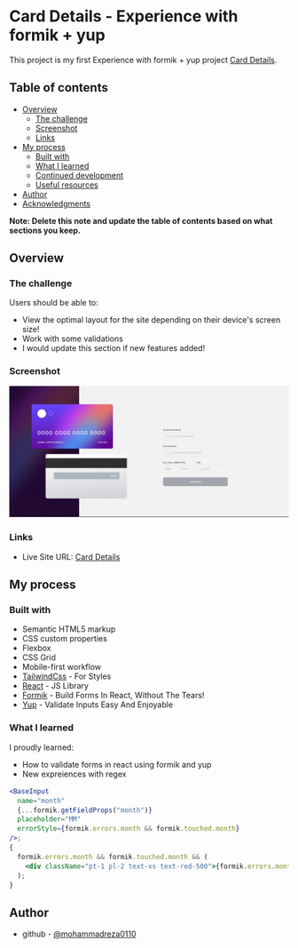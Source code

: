 # Card Details - Experience with formik + yup

This project is my first Experience with formik + yup project [Card Details](https://654bd9f5d61887337fdaf2c5--famous-faun-95a861.netlify.app/).

## Table of contents

- [Overview](#overview)
  - [The challenge](#the-challenge)
  - [Screenshot](#screenshot)
  - [Links](#links)
- [My process](#my-process)
  - [Built with](#built-with)
  - [What I learned](#what-i-learned)
  - [Continued development](#continued-development)
  - [Useful resources](#useful-resources)
- [Author](#author)
- [Acknowledgments](#acknowledgments)

**Note: Delete this note and update the table of contents based on what sections you keep.**

## Overview

### The challenge

Users should be able to:

- View the optimal layout for the site depending on their device's screen size!
- Work with some validations
- I would update this section if new features added!

### Screenshot

![](./public/screenshot.jpg)

### Links

- Live Site URL: [Card Details](https://654bd9f5d61887337fdaf2c5--famous-faun-95a861.netlify.app/)

## My process

### Built with

- Semantic HTML5 markup
- CSS custom properties
- Flexbox
- CSS Grid
- Mobile-first workflow
- [TailwindCss](https://tailwindcss.com/) - For Styles
- [React](https://reactjs.org/) - JS Library
- [Formik](https://formik.org/) - Build Forms In React, Without The Tears!
- [Yup](https://www.npmjs.com/package/yup) - Validate Inputs Easy And Enjoyable

### What I learned

I proudly learned:

- How to validate forms in react using formik and yup
- New expreiences with regex

```jsx
<BaseInput
  name="month"
  {...formik.getFieldProps("month")}
  placeholder="MM"
  errorStyle={formik.errors.month && formik.touched.month}
/>;
{
  formik.errors.month && formik.touched.month && (
    <div className="pt-1 pl-2 text-xs text-red-500">{formik.errors.month}</div>
  );
}
```

<!-- ### Continued development

Use this section to outline areas that you want to continue focusing on in future projects. These could be concepts you're still not completely comfortable with or techniques you found useful that you want to refine and perfect. -->

<!-- ### Useful resources

- [Nextjs Docs](https://nextjs.org/) - This helped me for many reasons. I really liked this pattern and will use it going forward.
- [Tailwindcss Docs](https://tailwindcss.com/) - This is an amazing article which helped me finally line-clamp inside it's. I'd recommend it to anyone still learning this concept. -->

## Author

<!-- - Website - [Add your name here](https://www.your-site.com) -->
<!-- - Frontend Mentor - [@yourusername](https://www.frontendmentor.io/profile/yourusername) -->

- github - [@mohammadreza0110](https://github.com/mohammadreza0110)

<!-- ## Acknowledgments

This is where you can give a hat tip to anyone who helped you out on this project. Perhaps you worked in a team or got some inspiration from someone else's solution. This is the perfect place to give them some credit.

**Note: Delete this note and edit this section's content as necessary. If you completed this challenge by yourself, feel free to delete this section entirely.** -->
